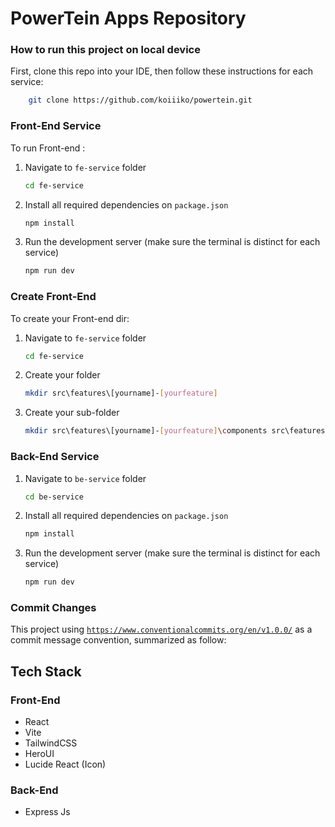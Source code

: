# PowerTein Apps Repository

### How to run this project on local device
First, clone this repo into your IDE, then follow these instructions for each service:

```bash
    git clone https://github.com/koiiiko/powertein.git
```

### Front-End Service
To run Front-end : 
    
1. Navigate to `fe-service` folder
    
    ```bash
    cd fe-service
    ```
2. Install all required dependencies on `package.json`
    ```bash
    npm install
    ```
3. Run the development server (make sure the terminal is distinct for each service)
   ```bash
   npm run dev
   ```

### Create Front-End 
To create your Front-end dir:

 1. Navigate to `fe-service` folder
    
    ```bash
    cd fe-service
    ```
2. Create your folder
    ```bash
    mkdir src\features\[yourname]-[yourfeature]
    ```

3. Create your sub-folder
    ```bash
    mkdir src\features\[yourname]-[yourfeature]\components src\features\[yourname]-[yourfeature]\containers src\features\[yourname]-[yourfeature]\lib src\features\[yourname]-[yourfeature]\pages
    ```

### Back-End Service
1. Navigate to `be-service` folder
    
    ```bash
    cd be-service
    ```
2. Install all required dependencies on `package.json`
    ```bash
    npm install
    ```
3. Run the development server (make sure the terminal is distinct for each service)
   ```bash
   npm run dev
   ```

### Commit Changes
This project using [`https://www.conventionalcommits.org/en/v1.0.0/`](https://www.conventionalcommits.org/en/v1.0.0/) as a commit message convention, summarized as follow:


## Tech Stack
### Front-End
- React
- Vite
- TailwindCSS
- HeroUI
- Lucide React (Icon)

### Back-End
- Express Js
